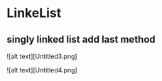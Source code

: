 # LinkeList
## singly linked list add last method

![alt text][Untitled3.png]

![alt text][Untitled4.png]
